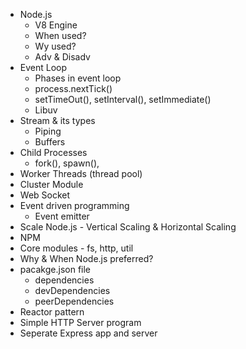 - Node.js
  - V8 Engine
  - When used?
  - Wy used?
  - Adv & Disadv
- Event Loop
  - Phases in event loop
  - process.nextTick()
  - setTimeOut(), setInterval(), setImmediate()
  - Libuv
- Stream & its types
  - Piping
  - Buffers
- Child Processes
  - fork(), spawn(),
- Worker Threads (thread pool)
- Cluster Module
- Web Socket
- Event driven programming
  - Event emitter
- Scale Node.js - Vertical Scaling & Horizontal Scaling
- NPM
- Core modules - fs, http, util
- Why & When Node.js preferred?
- pacakge.json file
  - dependencies
  - devDependencies
  - peerDependencies
- Reactor pattern
- Simple HTTP Server program
- Seperate Express app and server
